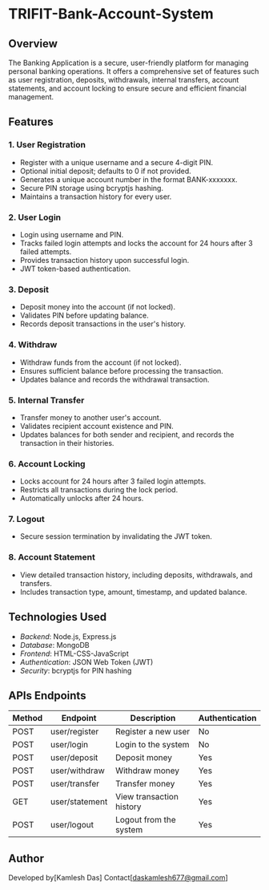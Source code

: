 # TRIFIT-Bank-Account-System

## Overview  
The Banking Application is a secure, user-friendly platform for managing personal banking operations. It offers a comprehensive set of features such as user registration, deposits, withdrawals, internal transfers, account statements, and account locking to ensure secure and efficient financial management.  

## Features  
### 1. User Registration  
- Register with a unique username and a secure 4-digit PIN.  
- Optional initial deposit; defaults to 0 if not provided.  
- Generates a unique account number in the format BANK-xxxxxxx.  
- Secure PIN storage using bcryptjs hashing.  
- Maintains a transaction history for every user.  

### 2. User Login  
- Login using username and PIN.  
- Tracks failed login attempts and locks the account for 24 hours after 3 failed attempts.  
- Provides transaction history upon successful login.  
- JWT token-based authentication.  

### 3. Deposit  
- Deposit money into the account (if not locked).  
- Validates PIN before updating balance.  
- Records deposit transactions in the user's history.  

### 4. Withdraw  
- Withdraw funds from the account (if not locked).  
- Ensures sufficient balance before processing the transaction.  
- Updates balance and records the withdrawal transaction.  

### 5. Internal Transfer  
- Transfer money to another user's account.  
- Validates recipient account existence and PIN.  
- Updates balances for both sender and recipient, and records the transaction in their histories.  

### 6. Account Locking  
- Locks account for 24 hours after 3 failed login attempts.  
- Restricts all transactions during the lock period.  
- Automatically unlocks after 24 hours.  

### 7. Logout  
- Secure session termination by invalidating the JWT token.  

### 8. Account Statement  
- View detailed transaction history, including deposits, withdrawals, and transfers.  
- Includes transaction type, amount, timestamp, and updated balance.  

## Technologies Used  
- *Backend*: Node.js, Express.js  
- *Database*: MongoDB  
- *Frontend*:  HTML-CSS-JavaScript  
- *Authentication*: JSON Web Token (JWT)  
- *Security*: bcryptjs for PIN hashing  

## APIs Endpoints
| Method | Endpoint      | Description           | Authentication |
|--------|---------------|-----------------------|----------------|
| POST   | user/register   | Register a new user   | No             |
| POST   | user/login      | Login to the system   | No             |
| POST   | user/deposit    | Deposit money         | Yes            |
| POST   | user/withdraw   | Withdraw money        | Yes            |
| POST   | user/transfer   | Transfer money        | Yes            |
| GET    | user/statement  | View transaction history | Yes        |
| POST   | user/logout     | Logout from the system | Yes            |

## Author
Developed by[Kamlesh Das]
Contact[daskamlesh677@gmail.com]


